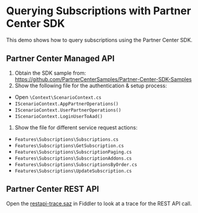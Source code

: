 # Querying Subscriptions with Partner Center SDK

This demo shows how to query subscriptions using the Partner Center SDK.

## Partner Center Managed API

1. Obtain the SDK sample from: https://github.com/PartnerCenterSamples/Partner-Center-SDK-Samples
1. Show the following file for the authentication & setup process:
  - Open `\Context\ScenarioContext.cs`
  - `IScenarioContext.AppPartnerOperations()`
  - `IScenarioContext.UserPartnerOperations()`
  - `IScenarioContext.LoginUserToAad()`
1. Show the file for different service request actions:
  - `Features\Subscriptions\Subscriptions.cs`
  - `Features\Subscriptions\GetSubscription.cs`
  - `Features\Subscriptions\SubscriptionPaging.cs`
  - `Features\Subscriptions\SubscriptionAddons.cs`
  - `Features\Subscriptions\SubscriptionsByOrder.cs`
  - `Features\Subscriptions\UpdateSubscription.cs`

## Partner Center REST API

Open the [restapi-trace.saz](restapi-trace.saz) in Fiddler to look at a trace for the REST API call.